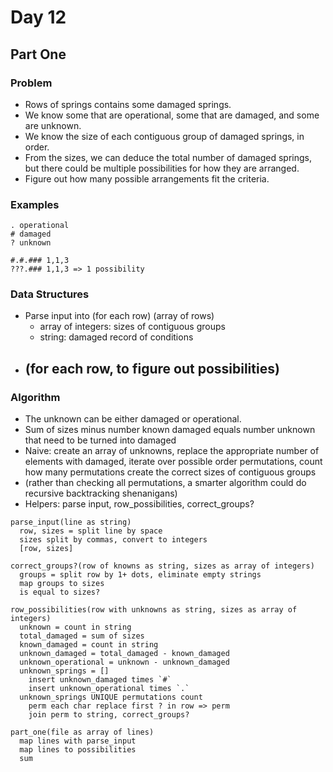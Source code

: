# Day 12

## Part One

### Problem

- Rows of springs contains some damaged springs.
- We know some that are operational, some that are damaged, and some are unknown.
- We know the size of each contiguous group of damaged springs, in order.
- From the sizes, we can deduce the total number of damaged springs, but there could be multiple possibilities for how they are arranged.
- Figure out how many possible arrangements fit the criteria.

### Examples

```
. operational
# damaged
? unknown

#.#.### 1,1,3
???.### 1,1,3 => 1 possibility
```

### Data Structures

- Parse input into (for each row) (array of rows)
  - array of integers: sizes of contiguous groups
  - string: damaged record of conditions
- (for each row, to figure out possibilities)
  - 

### Algorithm

- The unknown can be either damaged or operational.
- Sum of sizes minus number known damaged equals number unknown that need to be turned into damaged
- Naive: create an array of unknowns, replace the appropriate number of elements with damaged, iterate over possible order permutations, count how many permutations create the correct sizes of contiguous groups
- (rather than checking all permutations, a smarter algorithm could do recursive backtracking shenanigans)
- Helpers: parse input, row_possibilities, correct_groups?

```
parse_input(line as string)
  row, sizes = split line by space
  sizes split by commas, convert to integers
  [row, sizes]

correct_groups?(row of knowns as string, sizes as array of integers)
  groups = split row by 1+ dots, eliminate empty strings
  map groups to sizes
  is equal to sizes?

row_possibilities(row with unknowns as string, sizes as array of integers)
  unknown = count in string
  total_damaged = sum of sizes
  known_damaged = count in string
  unknown_damaged = total_damaged - known_damaged
  unknown_operational = unknown - unknown_damaged
  unknown_springs = []
    insert unknown_damaged times `#`
    insert unknown_operational times `.`
  unknown_springs UNIQUE permutations count
    perm each char replace first ? in row => perm
    join perm to string, correct_groups?

part_one(file as array of lines)
  map lines with parse_input
  map lines to possibilities
  sum

```
